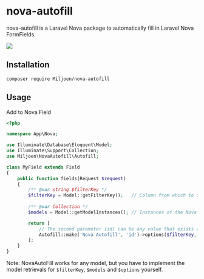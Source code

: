 # nova-autofill
nova-autofill is a Laravel Nova package to automatically fill in Laravel Nova FormFields.

![](https://media.giphy.com/media/KxWdeLiOc5YXmw7KlU/giphy.gif)

## Installation

```
composer require Miljoen/nova-autofill
```

## Usage

Add to Nova Field

```php
<?php

namespace App\Nova;

use Illuminate\Database\Eloquent\Model;
use Illuminate\Support\Collection;
use Miljoen\NovaAutofill\Autofill;

class MyField extends Field
{
    public function fields(Request $request)
    {
        /** @var string $filterKey */
        $filterKey = Model::getFilterKey();   // Column from which to filter the selected model, e.g. "email"
        
        /** @var Collection */
        $models = Model::getModelInstances(); // Instances of the Nova parent model (These can be mocked)

        return [
            // The second parameter (id) can be any value that exists as a column on the model.
            Autofill::make('Nova Autofill', 'id')->options($filterKey, $models),
        ];
    }
}
```

Note: NovaAutoFill works for any model, but you have to implement the model retrievals for `$filterKey`, `$models` and `$options` yourself.
